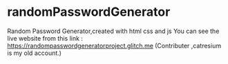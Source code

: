 # randomPasswordGenerator
Random Password Generator,created with html css and js
You can see the live website from this link : https://randompasswordgeneratorproject.glitch.me
(Contributer ,catresium is my old account.)

